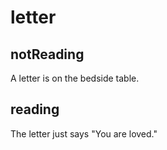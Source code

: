 # letter

## notReading

A letter is on the bedside table.

## reading

The letter just says "You are loved."